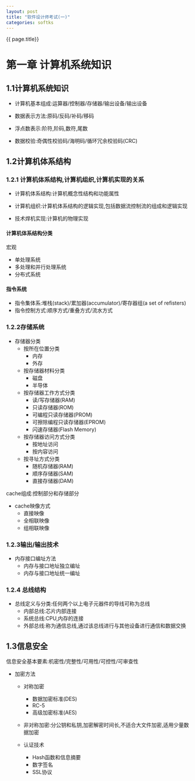 ```yaml
---
layout: post
title: "软件设计师考试(一)"
categories: softks
---
```

{{ page.title}}

# 第一章 计算机系统知识

## 1.1计算机系统知识
- 计算机基本组成:运算器/控制器/存储器/输出设备/输出设备

- 数据表示方法:原码/反码/补码/移码

- 浮点数表示:阶符,阶码,数符,尾数

- 数据校验:奇偶性校验码/海明码/循环冗余校验码(CRC)

## 1.2计算机体系结构
### 1.2.1 计算机体系结构,计算机组织,计算机实现的关系

- 计算机体系结构:计算机概念性结构和功能属性

- 计算机组织:计算机体系结构的逻辑实现,包括数据流控制流的组成和逻辑实现

- 技术焊机实现:计算机的物理实现

#### 计算机体系结构分类
宏观
- 单处理系统
- 多处理和并行处理系统
- 分布式系统

#### 指令系统
- 指令集体系:堆栈(stack)/累加器(accumulator)/寄存器组(a set of refisters)
- 指令控制方式:顺序方式/重叠方式/流水方式

### 1.2.2存储系统
- 存储器分类
  - 按所在位置分类
    - 内存
    - 外存
  - 按存储器材料分类
    - 磁盘
    - 半导体
  - 按存储器工作方式分类
    - 读/写存储器(RAM)
    - 只读存储器(ROM)
    - 可编程只读存储器(PROM)
    - 可擦除编程只读存储器(EPROM)
    - 闪速存储器(Flash Memory)
  - 按存储器访问方式分类
    - 按地址访问
    - 按内容访问
  - 按寻址方式分类
    - 随机存储器(RAM)
    - 顺序存储器(SAM)
    - 直接存储器(DAM)

cache组成:控制部分和存储部分
- cache映像方式
  - 直接映像
  - 全相联映像
  - 组相联映像

### 1.2.3输出/输出技术
- 内存接口编址方法
  - 内存与接口地址独立编址
  - 内存与接口地址统一编址

### 1.2.4 总线结构
- 总线定义与分类:任何两个以上电子元器件的导线可称为总线
  - 内部总线:芯片内部连接
  - 系统总线:CPU,内存的连接
  - 外部总线:称为通信总线,通过该总线进行与其他设备进行通信和数据交换


## 1.3信息安全
信息安全基本要素:机密性/完整性/可用性/可控性/可审查性

- 加密方法
  - 对称加密
    - 数据加密标准(DES)
    - RC-5
    - 高级加密标准(AES)
  - 非对称加密:分公钥和私钥,加密解密时间长,不适合大文件加密,适用少量数据加密

  - 认证技术
    - Hash函数和信息摘要
    - 数字签名
    - SSL协议
